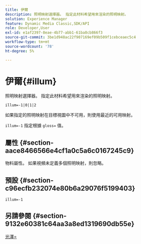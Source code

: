 ```yaml
---
title: 伊爾
description: 照明映射選擇器。 指定此材料希望用來渲染的照明映射。
solution: Experience Manager
feature: Dynamic Media Classic,SDK/API
role: Developer,User
exl-id: e1af2397-8eae-4b77-abb1-61ba8cb866f3
source-git-commit: 3be1d948ac22f907169ef09b509f1cebceaec5c4
workflow-type: tm+mt
source-wordcount: '78'
ht-degree: 5%

---
```


# 伊爾{#illum}

照明映射選擇器。 指定此材料希望用來渲染的照明映射。

`illum=-1|0|1|2`

如果指定的照明映射在目標視圖中不可用，則使用最近的可用映射。

`illum=-1` 指定根據 `gloss=` 值。

## 屬性 {#section-aace8466566e4cf1a0c5a6c0167245c9}

物料屬性。 如果視頻未定義多個照明映射，則忽略。

## 預設 {#section-c96ecfb232074e80b6a29076f5199403}

`illum=-1`

## 另請參閱 {#section-9132e60381c64aa3a8ed1319690db55e}

[光澤=](../../../../../ir-api/http-protocol/image-rendering-api-ref/c-ir-http-protocol-ref/c-ir-http-protocol-command-reference/r-ir-http-gloss.md#reference-325aef2ee51e4e1584a06047427340ca)
